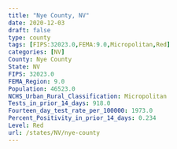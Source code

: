 ```yaml
---
title: "Nye County, NV"
date: 2020-12-03
draft: false
type: county
tags: [FIPS:32023.0,FEMA:9.0,Micropolitan,Red]
categories: [NV]
County: Nye County
State: NV
FIPS: 32023.0
FEMA_Region: 9.0
Population: 46523.0
NCHS_Urban_Rural_Classification: Micropolitan
Tests_in_prior_14_days: 918.0
Fourteen_day_test_rate_per_100000: 1973.0
Percent_Positivity_in_prior_14_days: 0.234
Level: Red
url: /states/NV/nye-county
---
```



